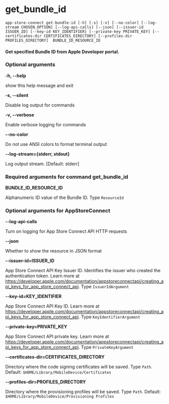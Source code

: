 
get_bundle_id
=============


``app-store-connect get-bundle-id [-h] [-s] [-v] [--no-color] [--log-stream CHOSEN_OPTION] [--log-api-calls] [--json] [--issuer-id ISSUER_ID] [--key-id KEY_IDENTIFIER] [--private-key PRIVATE_KEY] [--certificates-dir CERTIFICATES_DIRECTORY] [--profiles-dir PROFILES_DIRECTORY]  BUNDLE_ID_RESOURCE_ID``
#### Get specified Bundle ID from Apple Developer portal.

### Optional arguments


**-h, --help**

show this help message and exit

**-s, --silent**

Disable log output for commands

**-v, --verbose**

Enable verbose logging for commands

**--no-color**

Do not use ANSI colors to format terminal output

**--log-stream={stderr, stdout}**

Log output stream. [Default: stderr]
### Required arguments for command get_bundle_id


**BUNDLE_ID_RESOURCE_ID**

Alphanumeric ID value of the Bundle ID. Type `ResourceId`
### Optional arguments for AppStoreConnect


**--log-api-calls**

Turn on logging for App Store Connect API HTTP requests

**--json**

Whether to show the resource in JSON format

**--issuer-id=ISSUER_ID**

App Store Connect API Key Issuer ID. Identifies the issuer who created the authentication token. Learn more at https://developer.apple.com/documentation/appstoreconnectapi/creating_api_keys_for_app_store_connect_api. Type `IssuerIdArgument`

**--key-id=KEY_IDENTIFIER**

App Store Connect API Key ID. Learn more at https://developer.apple.com/documentation/appstoreconnectapi/creating_api_keys_for_app_store_connect_api. Type `KeyIdentifierArgument`

**--private-key=PRIVATE_KEY**

App Store Connect API private key. Learn more at https://developer.apple.com/documentation/appstoreconnectapi/creating_api_keys_for_app_store_connect_api. Type `PrivateKeyArgument`

**--certificates-dir=CERTIFICATES_DIRECTORY**

Directory where the code signing certificates will be saved. Type `Path`. Default: `$HOME/Library/MobileDevice/Certificates`

**--profiles-dir=PROFILES_DIRECTORY**

Directory where the provisioning profiles will be saved. Type `Path`. Default: `$HOME/Library/MobileDevice/Provisioning Profiles`